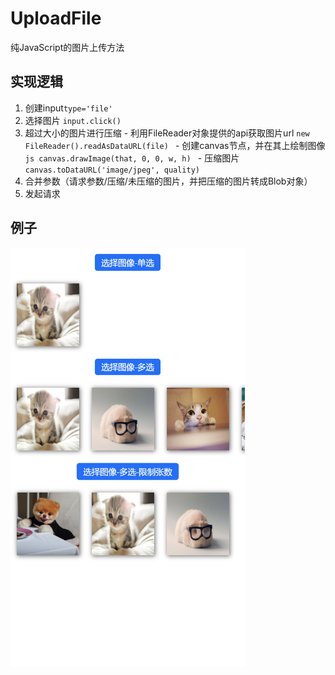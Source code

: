 # UploadFile
纯JavaScript的图片上传方法

## 实现逻辑
  1. 创建input``` type='file' ```
  2. 选择图片 ``` input.click() ```
  3. 超过大小的图片进行压缩
    - 利用FileReader对象提供的api获取图片url ```new FileReader().readAsDataURL(file) ```
    - 创建canvas节点，并在其上绘制图像 ```js canvas.drawImage(that, 0, 0, w, h) ```
    - 压缩图片 ``` canvas.toDataURL('image/jpeg', quality) ```
  4. 合并参数（请求参数/压缩/未压缩的图片，并把压缩的图片转成Blob对象）
  5. 发起请求

## 例子
<img  width="375" height="670" src="https://raw.githubusercontent.com/VYuLinLin/UploadFile/master/example.png">
